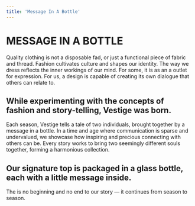 ```yaml
---
title: 'Message In A Bottle'
---
```


# MESSAGE IN A BOTTLE

Quality clothing is not a disposable fad, or just a functional piece of fabric and thread. Fashion cultivates culture and shapes our identity. The way we dress reflects the inner workings of our mind. For some, it is as an a outlet for expression. For us, a design is capable of creating its own dialogue that others can relate to.

## While experimenting with the concepts of fashion and story-telling, Vestige was born.

Each season, Vestige tells a tale of two individuals, brought together by a message in a bottle. In a time and age where communication is sparse and undervalued, we showcase how inspiring and precious connecting with others can be. Every story works to bring two seemingly different souls together, forming a harmonious collection.

## Our signature top is packaged in a glass bottle, each with a little message inside.

The is no beginning and no end to our story — it continues from season to season.
